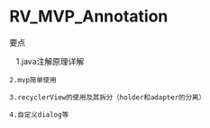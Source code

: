 # RV_MVP_Annotation

要点

    1.java注解原理详解
    
    2.mvp简单使用
    
    3.recyclerView的使用及其拆分（holder和adapter的分离）
    
    4.自定义dialog等
